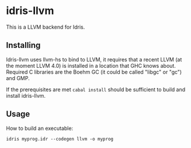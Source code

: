 # idris-llvm

This is a LLVM backend for Idris.

## Installing

Idris-llvm uses llvm-hs to bind to LLVM, it requires that a recent LLVM (at the moment LLVM 4.0) is installed in a location that GHC knows about. Required C libraries are the Boehm GC (it could be called "libgc" or "gc") and GMP.

If the prerequisites are met `cabal install` should be sufficient to build and install idris-llvm.

## Usage

How to build an executable:
```
idris myprog.idr --codegen llvm -o myprog
```